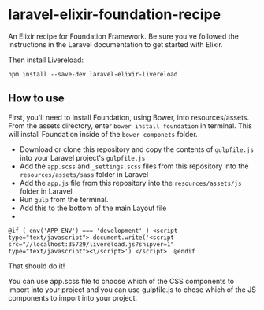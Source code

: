 # laravel-elixir-foundation-recipe
An Elixir recipe for Foundation Framework. Be sure you've followed the instructions in the Laravel documentation to get started with Elixir.

Then install Livereload:

`npm install --save-dev laravel-elixir-livereload`

## How to use

First, you'll need to install Foundation, using Bower, into resources/assets. From the assets directory, enter `bower install foundation` in terminal. This will install Foundation inside of the `bower_componets` folder.

* Download or clone this repository and copy the contents of `gulpfile.js` into your Laravel project's `gulpfile.js`
* Add the `app.scss` and `_settings.scss` files from this repository into the `resources/assets/sass` folder in Laravel
* Add the `app.js` file from this repository into the `resources/assets/js` folder in Laravel
* Run `gulp` from the terminal.
* Add this to the bottom of the main Layout file 
* 
`@if ( env('APP_ENV') === 'development' )
		  <script type="text/javascript">
		    document.write('<script src="//localhost:35729/livereload.js?snipver=1" type="text/javascript"><\/script>')
		  </script> 
		@endif`

That should do it!

You can use app.scss file to choose which of the CSS components to import into your project and you can use gulpfile.js to chose which of the JS components to import into your project.
